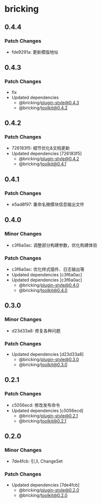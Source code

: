 # bricking

## 0.4.4

### Patch Changes

- fde9291a: 更新模版地址

## 0.4.3

### Patch Changes

- fix
- Updated dependencies
  - @bricking/plugin-style@0.4.3
  - @bricking/toolkit@0.4.2

## 0.4.2

### Patch Changes

- 726183f5: 细节优化&文档更新
- Updated dependencies [726183f5]
  - @bricking/plugin-style@0.4.2
  - @bricking/toolkit@0.4.1

## 0.4.1

### Patch Changes

- e5ad8f97: 重命名微模块信息输出文件

## 0.4.0

### Minor Changes

- c3f6a0ac: 调整部分构建参数，优化构建体验

### Patch Changes

- c3f6a0ac: 优化样式插件、日志输出等
- Updated dependencies [c3f6a0ac]
- Updated dependencies [c3f6a0ac]
  - @bricking/plugin-style@0.4.0
  - @bricking/toolkit@0.4.0

## 0.3.0

### Minor Changes

- d23d33a8: 修复各种问题

### Patch Changes

- Updated dependencies [d23d33a8]
  - @bricking/plugin-style@0.3.0
  - @bricking/toolkit@0.3.0

## 0.2.1

### Patch Changes

- c5056ecd: 修改发布命令
- Updated dependencies [c5056ecd]
  - @bricking/plugin-style@0.2.1
  - @bricking/toolkit@0.2.1

## 0.2.0

### Minor Changes

- 7de4fcb: 引入 ChangeSet

### Patch Changes

- Updated dependencies [7de4fcb]
  - @bricking/plugin-style@0.2.0
  - @bricking/toolkit@0.2.0
